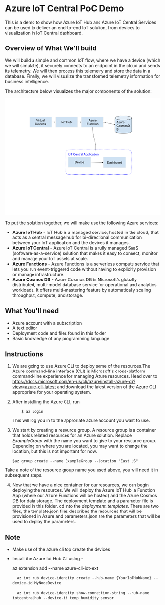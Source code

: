 # Azure IoT Central PoC Demo

This is a demo to show how Azure IoT Hub and Azure IoT Central Services can be used to deliver an end-to-end IoT solution, from devices to visualization in IoT Central dashboard.

## Overview of What We'll build

We will build a simple and common IoT flow, where we have a device (which we will simulate), it securely connects to an endpoint in the cloud and sends its telemetry. We will then process this telemetry and store the data in a database. Finally, we will visualize the transformed telemetry information for business intelligence.

The architecture below visualizes the major components of the solution:

![](assets/architecture.png)

To put the solution together, we will make use the following Azure services:

- **Azure IoT Hub** - IoT Hub is a managed service, hosted in the cloud, that acts as a central message hub for bi-directional communication between your IoT application and the devices it manages.
- **Azure IoT Central** - Azure IoT Central is a fully managed SaaS (software-as-a-service) solution that makes it easy to connect, monitor and manage your IoT assets at scale.
- **Azure Functions** - Azure Functions is a serverless compute service that lets you run event-triggered code without having to explicitly provision or manage infrastructure.
- **Azure Cosmos DB** - Azure Cosmos DB is Microsoft’s globally distributed, multi-model database service for operational and analytics workloads. It offers multi-mastering feature by automatically scaling throughput, compute, and storage.

## What You'll need

- Azure account with a subscription
- A text editor
- Deployment code and files found in this folder
- Basic knowledge of any programming language

## Instructions

1.  We are going to use Azure CLI to deploy some of the resources.The Azure command-line interface (CLI) is Microsoft's cross-platform command-line experience for managing Azure resources. Head over to https://docs.microsoft.com/en-us/cli/azure/install-azure-cli?view=azure-cli-latest and download the latest version of the Azure CLI appropriate for your operating system.
2.  After installing the Azure CLI, run

            $ az login

    This will log you in to the approriate azure account you want to use.

3.  We start by creating a resource group. A resource group is a container that holds related resources for an Azure solution. Replace _ExampleGroup_ with the name you want to give to your resource group. Depending on where you are located, you may want to change the location, but this is not important for now.

        $az group create --name ExampleGroup --location "East US"

Take a note of the resource group name you used above, you will need it in subsequent steps.

4. Now that we have a nice container for our resources, we can begin deploying the resources. We will deploy the Azure IoT Hub, a Function App (where our Azure Functions will be hosted) and the Azure Cosmos DB for data storage. The deployment template and a parameter file is provided in this folder. cd into the _deployment_templates_. There are two files, the template.json files describes the resources that will be provisioned in Azure and parameters.json are the parameters that will be used to deploy the parameters.

## Note

- Make use of the azure cli top create the devices
- Install the Azure Iot Hub Cli using -

  az extension add --name azure-cli-iot-ext

        az iot hub device-identity create --hub-name {YourIoTHubName} --device-id MyNodeDevice

        az iot hub device-identity show-connection-string --hub-name iotcentralhub --device-id temp_humidity_sensor
